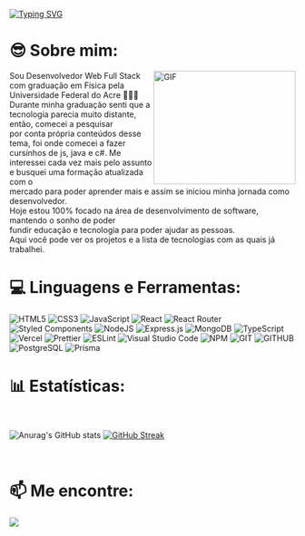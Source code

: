 [![Typing SVG](https://readme-typing-svg.demolab.com?font=Noto+Sans+Japanese&weight=900&size=25&pause=500&color=0EF7BA&vCenter=true&width=571&height=60&lines=Mochi%2C+mochi+✌️+eu+sou+o+Esa%C3%BA+Bandeira;Bem+vindos!;Fique+a+vontade+para+dar+uma+olhadinha)](https://git.io/typing-svg)

# 😎 **Sobre mim:**

<img align="right" alt="GIF" src="https://i.pinimg.com/originals/33/90/2c/33902c9c10c690fc388986265d2d2048.gif" width="250" height="200" />

<p>
    Sou Desenvolvedor Web Full Stack com graduação em Física pela Universidade Federal do Acre 🧑🏼‍🎓<br>
    Durante minha graduação senti que a tecnologia parecia muito distante, então, comecei a pesquisar<br>
    por conta própria conteúdos desse tema, foi onde comecei a fazer cursinhos de js, java e c#. Me <br>
    interessei cada vez mais pelo assunto e busquei uma formação atualizada com o <br>
    mercado para poder aprender mais e assim se iniciou minha jornada como desenvolvedor.<br>
    Hoje estou 100% focado na área de desenvolvimento de software, mantendo o sonho de poder <br>
    fundir educação e tecnologia para poder ajudar as pessoas.<br>
    Aqui você pode ver os projetos e a lista de tecnologias com as quais já trabalhei.
</p>

#

#

# 💻 **Linguagens e Ferramentas:**

![HTML5](https://img.shields.io/badge/html5-%23E34F26.svg?style=for-the-badge&logo=html5&logoColor=white)
![CSS3](https://img.shields.io/badge/css3-%231572B6.svg?style=for-the-badge&logo=css3&logoColor=white)
![JavaScript](https://img.shields.io/badge/javascript-%23323330.svg?style=for-the-badge&logo=javascript&logoColor=%23F7DF1E)
![React](https://img.shields.io/badge/react-%2320232a.svg?style=for-the-badge&logo=react&logoColor=%2361DAFB)
![React Router](https://img.shields.io/badge/React_Router-CA4245?style=for-the-badge&logo=react-router&logoColor=white)
![Styled Components](https://img.shields.io/badge/styled--components-DB7093?style=for-the-badge&logo=styled-components&logoColor=white)
![NodeJS](https://img.shields.io/badge/node.js-6DA55F?style=for-the-badge&logo=node.js&logoColor=white)
![Express.js](https://img.shields.io/badge/express.js-%23404d59.svg?style=for-the-badge&logo=express&logoColor=%2361DAFB)
![MongoDB](https://img.shields.io/badge/MongoDB-%234ea94b.svg?style=for-the-badge&logo=mongodb&logoColor=white)
![TypeScript](https://img.shields.io/badge/typescript-%23007ACC.svg?style=for-the-badge&logo=typescript&logoColor=white)
![Vercel](https://img.shields.io/badge/Vercel-000000?style=for-the-badge&logo=vercel&logoColor=white)
![Prettier](https://img.shields.io/badge/prettier-1A2C34?style=for-the-badge&logo=prettier&logoColor=F7BA3E)
![ESLint](https://img.shields.io/badge/eslint-3A33D1?style=for-the-badge&logo=eslint&logoColor=white)
![Visual Studio Code](https://img.shields.io/badge/Visual%20Studio%20Code-0078d7.svg?style=for-the-badge&logo=visual-studio-code&logoColor=white)
![NPM](https://img.shields.io/badge/npm-CB3837?style=for-the-badge&logo=npm&logoColor=white)
![GIT](https://img.shields.io/badge/GIT-E44C30?style=for-the-badge&logo=git&logoColor=white)
![GITHUB](https://img.shields.io/badge/GitHub-100000?style=for-the-badge&logo=github&logoColor=white)
![PostgreSQL](https://img.shields.io/badge/PostgreSQL-316192?style=for-the-badge&logo=postgresql&logoColor=white)
![Prisma](https://img.shields.io/badge/Prisma-3982CE?style=for-the-badge&logo=Prisma&logoColor=white)

<!-- ![Redis](https://img.shields.io/badge/redis-%23DD0031.svg?style=for-the-badge&logo=redis&logoColor=white) -->
<!-- ![Jest](https://img.shields.io/badge/-jest-%23C21325?style=for-the-badge&logo=jest&logoColor=white)  -->
<!-- ![cypress](https://img.shields.io/badge/-cypress-%23E5E5E5?style=for-the-badge&logo=cypress&logoColor=058a5e) -->
<!-- ![AWS](https://img.shields.io/badge/Amazon_AWS-FF9900?style=for-the-badge&logo=amazonaws&logoColor=white) -->
<!-- ![Docker](https://img.shields.io/badge/Docker-2CA5E0?style=for-the-badge&logo=docker&logoColor=white) -->
<!-- ![Heroku](https://img.shields.io/badge/Heroku-430098?style=for-the-badge&logo=heroku&logoColor=white) -->

#

# 📊 **Estatísticas:**

<br>

![Anurag's GitHub stats](https://github-readme-stats.vercel.app/api?username=HadokBjorn&show_icons=true&theme=radical)
[![GitHub Streak](https://streak-stats.demolab.com?user=HadokBjorn&theme=chartreuse-dark&locale=pt_BR&mode=weekly&card_width=500)](https://git.io/streak-stats)


<br>

# 📫 **Me encontre:**

<div> 
  <a href="https://www.linkedin.com/in/esau-bandeira/" target="_blank"><img src="https://img.shields.io/badge/-LinkedIn-%230077B5?style=for-the-badge&logo=linkedin&logoColor=white" target="_blank"></a>
</div>
